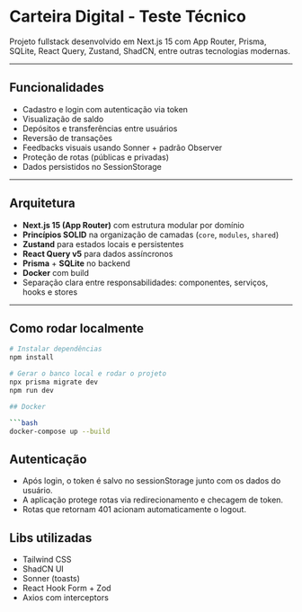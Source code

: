 # Carteira Digital - Teste Técnico

Projeto fullstack desenvolvido em Next.js 15 com App Router, Prisma, SQLite, React Query, Zustand, ShadCN, entre outras tecnologias modernas.

---

## Funcionalidades

- Cadastro e login com autenticação via token
- Visualização de saldo
- Depósitos e transferências entre usuários
- Reversão de transações
- Feedbacks visuais usando Sonner + padrão Observer
- Proteção de rotas (públicas e privadas)
- Dados persistidos no SessionStorage

---

## Arquitetura

- **Next.js 15 (App Router)** com estrutura modular por domínio
- **Princípios SOLID** na organização de camadas (`core`, `modules`, `shared`)
- **Zustand** para estados locais e persistentes
- **React Query v5** para dados assíncronos
- **Prisma** + **SQLite** no backend
- **Docker** com build
- Separação clara entre responsabilidades: componentes, serviços, hooks e stores

---

## Como rodar localmente

```bash
# Instalar dependências
npm install

# Gerar o banco local e rodar o projeto
npx prisma migrate dev
npm run dev

## Docker

```bash
docker-compose up --build
```

## Autenticação

- Após login, o token é salvo no sessionStorage junto com os dados do usuário.
- A aplicação protege rotas via redirecionamento e checagem de token.
- Rotas que retornam 401 acionam automaticamente o logout.

## Libs utilizadas

- Tailwind CSS
- ShadCN UI
- Sonner (toasts)
- React Hook Form + Zod
- Axios com interceptors
